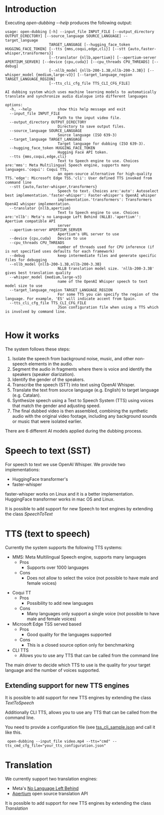 # Introduction

Executing _open-dubbing  --help_ produces the following output:

```text
usage: open-dubbing [-h] --input_file INPUT_FILE [--output_directory OUTPUT_DIRECTORY] [--source_language SOURCE_LANGUAGE] --target_language
                    TARGET_LANGUAGE [--hugging_face_token HUGGING_FACE_TOKEN] [--tts {mms,coqui,edge,cli}] [--stt {auto,faster-whisper,transformers}]
                    [--translator {nllb,apertium}] [--apertium-server APERTIUM_SERVER] [--device {cpu,cuda}] [--cpu_threads CPU_THREADS] [--debug]
                    [--nllb_model {nllb-200-1.3B,nllb-200-3.3B}] [--whisper_model {medium,large-v3}] [--target_language_region TARGET_LANGUAGE_REGION]
                    [--tts_cli_cfg_file TTS_CLI_CFG_FILE]

AI dubbing system which uses machine learning models to automatically translate and synchronize audio dialogue into different languages

options:
  -h, --help            show this help message and exit
  --input_file INPUT_FILE
                        Path to the input video file.
  --output_directory OUTPUT_DIRECTORY
                        Directory to save output files.
  --source_language SOURCE_LANGUAGE
                        Source language (ISO 639-3)
  --target_language TARGET_LANGUAGE
                        Target language for dubbing (ISO 639-3).
  --hugging_face_token HUGGING_FACE_TOKEN
                        Hugging Face API token.
  --tts {mms,coqui,edge,cli}
                        Text to Speech engine to use. Choices are:'mms': Meta Multilingual Speech engine, supports many languages.'coqui': Coqui TTS,
                        an open-source alternative for high-quality TTS.'edge': Microsoft Edge TSS.'cli': User defined TTS invoked from command line
  --stt {auto,faster-whisper,transformers}
                        Speech to text. Choices are:'auto': Autoselect best implementation.'faster-whisper': Faster-whisper's OpenAI whisper
                        implementation.'transformers': Transformers OpenAI whisper implementation.
  --translator {nllb,apertium}
                        Text to Speech engine to use. Choices are:'nllb': Meta's no Language Left Behind (NLLB).'apertium'': Apertium compatible API
                        server
  --apertium-server APERTIUM_SERVER
                        Apertium's URL server to use
  --device {cpu,cuda}   Device to use
  --cpu_threads CPU_THREADS
                        number of threads used for CPU inference (if is not specified uses defaults for each framework)
  --debug               keep intermediate files and generate specific files for debugging
  --nllb_model {nllb-200-1.3B,nllb-200-3.3B}
                        NLLB translation model size. 'nllb-200-3.3B' gives best translation quality
  --whisper_model {medium,large-v3}
                        name of the OpenAI Whisper speech to text model size to use
  --target_language_region TARGET_LANGUAGE_REGION
                        For some TTS you can specify the region of the language. For example, 'ES' will indicate accent from Spain.
  --tts_cli_cfg_file TTS_CLI_CFG_FILE
                        JSon configuration file when using a TTS which is involved by command line.


```

# How it works

The system follows these steps:

1. Isolate the speech from background noise, music, and other non-speech elements in the audio.
2. Segment the audio in fragments where there is voice and identify the speakers (speaker diarization).
3. Identify the gender of the speakers.
4. Transcribe the speech (STT) into text using OpenAI Whisper.
5. Translate the text from source language (e.g. English) to target language (e.g. Catalan).
6. Synthesize speech using a Text to Speech System (TTS) using voices that match the gender and adjusting speed.
7. The final dubbed video is then assembled, combining the synthetic audio with the original video footage, including any background sounds or music that were isolated earlier.

There are 6 different AI models applied during the dubbing process.

# Speech to text (SST)

For speech to text we use OpenAI Whisper. We provide two implementations:

* HuggingFace transformer's
* faster-whisper

faster-whisper works on Linux and it is a better implementation. HuggingFace transformer works in mac OS and Linux.

It is possible to add support for new Speech to text engines by extending the class _SpeechToText_

# TTS (text to speech)

Currently the system supports the following TTS systems:

- MMS: Meta Multilingual Speech engine, supports many languages
  - Pros
    - Supports over 1000 languages
  - Cons
    - Does not allow to select the voice (not possible to have male and female voices)
* Coqui TT
  - Pros
    - Possibility to add new languages
  - Cons
    - Many languages only support a single voice (not possible to have male and female voices)
* Microsoft Edge TSS served based
  - Pros
    - Good quality for the languages supported
  - Cons
    - This is a closed source option only for benchmarking
* CLI TTS
  * Allows you to use any TTS that can be called from the command line
    
The main driver to decide which TTS to use is the quality for your target language and the number of voices supported.

## Extending support for new TTS engines
    
It is possible to add support for new TTS engines by extending the class _TextToSpeech_

Additionally CLI TTS, allows you to use any TTS that can be called from the command line.

You need to provide a configuration file (see [tss_cli_sample.json](./samples/tss_cli_sample.json)
and call it like this.

```shell
 open-dubbing --input_file video.mp4 --tts="cmd" --tts_cmd_cfg_file="your_tts_configuration.json"
```

# Translation

We currently support two translation engines:

* Meta's [No Language Left Behind](https://ai.meta.com/research/no-language-left-behind/)
* [Apertium](https://www.apertium.org/) open source translation API

It is possible to add support for new TTS engines by extending the class _Translation_


